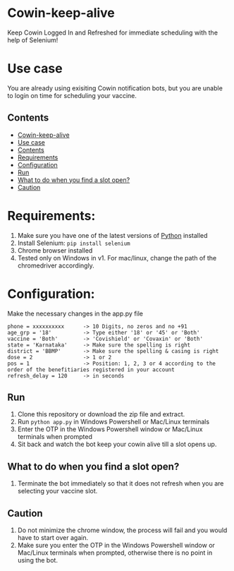 # Cowin-keep-alive
Keep Cowin Logged In and Refreshed for immediate scheduling with the help of Selenium! 

# Use case
You are already using exisiting Cowin notification bots, but you are unable to login on time for scheduling your vaccine. 

## Contents
<!--ts-->
   * [Cowin-keep-alive](#Cowin-keep-alive)
   * [Use case](#use-case)
   * [Contents](#contents)
   * [Requirements](#requirements)
   * [Configuration](#configuration)
   * [Run](#run)
   * [What to do when you find a slot open?](#what-to-do-when-you-find-a-slot-open?)
   * [Caution](#caution)
<!--te-->



# Requirements:

1. Make sure you have one of the latest versions of [Python](https://www.python.org/downloads/) installed
2. Install Selenium: `pip install selenium`
3. Chrome browser installed
4. Tested only on Windows in v1. For mac/linux, change the path of the chromedriver accordingly.


# Configuration:
Make the necessary changes in the app.py file
```
phone = xxxxxxxxxx      -> 10 Digits, no zeros and no +91
age_grp = '18'          -> Type either '18' or '45' or 'Both'
vaccine = 'Both'        -> 'Covishield' or 'Covaxin' or 'Both'
state = 'Karnataka'     -> Make sure the spelling is right
district = 'BBMP'       -> Make sure the spelling & casing is right
dose = 2                -> 1 or 2
pos = 1                 -> Position: 1, 2, 3 or 4 according to the order of the benefitiaries registered in your account 
refresh_delay = 120     -> in seconds
```

## Run

1. Clone this repository or download the zip file and extract.
2. Run `python app.py` in Windows Powershell or Mac/Linux terminals
3. Enter the OTP in the Windows Powershell window or Mac/Linux terminals when prompted
4. Sit back and watch the bot keep your cowin alive till a slot opens up.

## What to do when you find a slot open?
1. Terminate the bot immediately so that it does not refresh when you are selecting your vaccine slot.

## Caution

1. Do not minimize the chrome window, the process will fail and you would have to start over again.
2. Make sure you enter the OTP in the Windows Powershell window or Mac/Linux terminals when prompted, otherwise there is no point in using the bot.
